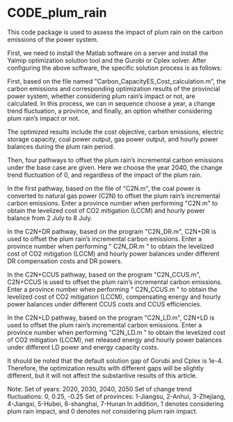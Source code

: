 # CODE_plum_rain

This code package is used to assess the impact of plum rain on the carbon emissions of the power system.

First, we need to install the Matlab software on a server and install the Yalmip optimization solution tool and the Gurobi or Cplex solver. After configuring the above software, the specific solution process is as follows:

First, based on the file named "Carbon_CapacityES_Cost_calculation.m", the carbon emissions and corresponding optimization results of the provincial power system, whether considering plum rain’s impact or not, are calculated.
In this process, we can in sequence choose a year, a change trend fluctuation, a province, and finally, an option whether considering plum rain’s impact or not.

The optimized results include the cost objective, carbon emissions, electric storage capacity, coal power output, gas power output, and hourly power balances during the plum rain period.

Then, four pathways to offset the plum rain’s incremental carbon emissions under the base case are given. Here we choose the year 2040, the change trend fluctuation of 0, and regardless of the impact of the plum rain. 

In the first pathway, based on the file of "C2N.m", the coal power is converted to natural gas power (C2N) to offset the plum rain’s incremental carbon emissions. Enter a province number when performing "C2N.m" to obtain the levelized cost of CO2 mitigation (LCCM) and hourly power balance from 2 July to 8 July.

In the C2N+DR pathway, based on the program "C2N_DR.m", C2N+DR is used to offset the plum rain’s incremental carbon emissions. Enter a province number when performing " C2N_DR.m " to obtain the levelized cost of CO2 mitigation (LCCM) and hourly power balances under different DR compensation costs and DR powers.

In the C2N+CCUS pathway, based on the program "C2N_CCUS.m", C2N+CCUS is used to offset the plum rain’s incremental carbon emissions. Enter a province number when performing " C2N_CCUS.m " to obtain the levelized cost of CO2 mitigation (LCCM), compensating energy and hourly power balances under different CCUS costs and CCUS efficiencies.

In the C2N+LD pathway, based on the program "C2N_LD.m", C2N+LD is used to offset the plum rain’s incremental carbon emissions. Enter a province number when performing "C2N_LD.m " to obtain the levelized cost of CO2 mitigation (LCCM), net released energy and hourly power balances under different LD power and energy capacity costs.

It should be noted that the default solution gap of Gorubi and Cplex is 1e-4. Therefore, the optimization results with different gaps will be slightly different, but it will not affect the substantive results of this article.

Note:
Set of years: 2020, 2030, 2040, 2050
Set of change trend fluctuations: 0, 0.25, -0.25
Set of provinces: 1-Jiangsu, 2-Anhui, 3-Zhejiang, 4-Jiangxi, 5-Hubei, 6-shanghai, 7-Hunan
In addition, 1 denotes considering plum rain impact, and 0 denotes not considering plum rain impact.
